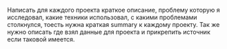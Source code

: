 Написать для каждого проекта краткое описание, проблему которую я исследовал, какие техники использовал, с какими проблемами столкнулся, тоесть нужна краткая summary к каждому проекту. Так же нужно описать где взял данные для проекта и прикрепить источник если таковой имеется.
